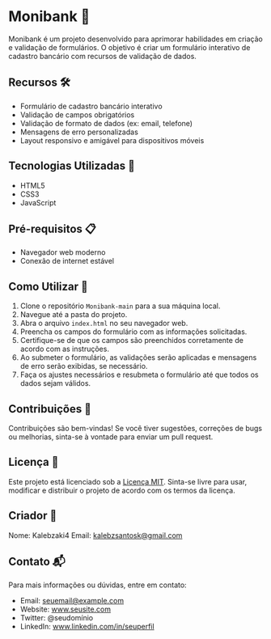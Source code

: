 # Monibank 🏦

Monibank é um projeto desenvolvido para aprimorar habilidades em criação e validação de formulários. O objetivo é criar um formulário interativo de cadastro bancário com recursos de validação de dados.

## Recursos 🛠️

- Formulário de cadastro bancário interativo
- Validação de campos obrigatórios
- Validação de formato de dados (ex: email, telefone)
- Mensagens de erro personalizadas
- Layout responsivo e amigável para dispositivos móveis

## Tecnologias Utilizadas 🚀

- HTML5
- CSS3
- JavaScript

## Pré-requisitos 📋

- Navegador web moderno
- Conexão de internet estável

## Como Utilizar 📝

1. Clone o repositório `Monibank-main` para a sua máquina local.
2. Navegue até a pasta do projeto.
3. Abra o arquivo `index.html` no seu navegador web.
4. Preencha os campos do formulário com as informações solicitadas.
5. Certifique-se de que os campos são preenchidos corretamente de acordo com as instruções.
6. Ao submeter o formulário, as validações serão aplicadas e mensagens de erro serão exibidas, se necessário.
7. Faça os ajustes necessários e resubmeta o formulário até que todos os dados sejam válidos.

## Contribuições 🤝

Contribuições são bem-vindas! Se você tiver sugestões, correções de bugs ou melhorias, sinta-se à vontade para enviar um pull request.

## Licença 📜

Este projeto está licenciado sob a [Licença MIT](LICENSE). Sinta-se livre para usar, modificar e distribuir o projeto de acordo com os termos da licença.

## Criador 👤

Nome: Kalebzaki4
Email: kalebzsantosk@gmail.com

## Contato 📬

Para mais informações ou dúvidas, entre em contato:

- Email: seuemail@example.com
- Website: www.seusite.com
- Twitter: @seudomínio
- LinkedIn: www.linkedin.com/in/seuperfil

